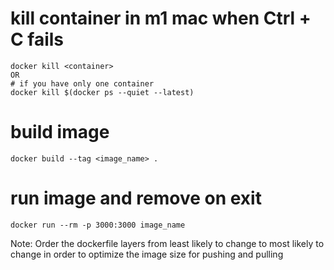 # kill container in m1 mac when Ctrl + C fails
```shell
docker kill <container>
OR 
# if you have only one container
docker kill $(docker ps --quiet --latest)
```

# build image
```shell
docker build --tag <image_name> .
```

# run image and remove on exit
```shell
docker run --rm -p 3000:3000 image_name
```

Note: 
Order the dockerfile layers from least likely to change to most likely to change in order to optimize
the image size for pushing and pulling